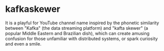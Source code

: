 # kafkaskewer
It is a playful for YouTube channel name inspired by the phonetic similarity between "Kafka" (the data streaming platform) and "kafta skewer" (a popular Middle Eastern and Brazilian dish), which can create amusing confusion for those unfamiliar with distributed systems, or spark curiosity and even a smile.
